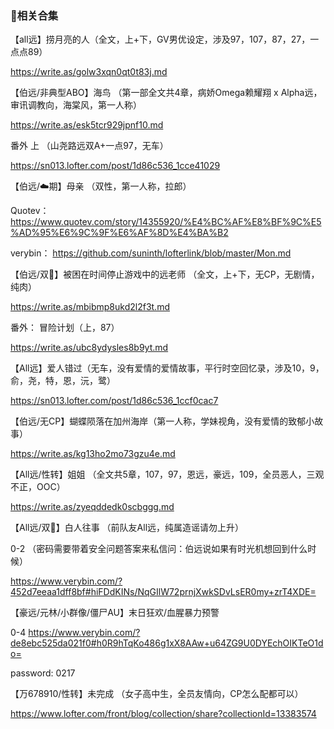 ### 🦋相关合集


【all远】捞月亮的人（全文，上+下，GV男优设定，涉及97，107，87，27，一点点89）

https://write.as/golw3xqn0qt0t83j.md



【伯远/非典型ABO】海鸟 （第一部全文共4章，病娇Omega赖耀翔 x Alpha远，审讯调教向，海棠风，第一人称）

https://write.as/esk5tcr929jpnf10.md

番外 上 （山尧路远双A+一点97，无车）

https://sn013.lofter.com/post/1d86c536_1cce41029



【伯远/☁️期】母亲 （双性，第一人称，拉郎）

Quotev：https://www.quotev.com/story/14355920/%E4%BC%AF%E8%BF%9C%E5%AD%95%E6%9C%9F%E6%AF%8D%E4%BA%B2

verybin： https://github.com/suninth/lofterlink/blob/master/Mon.md



【伯远/双🌟】被困在时间停止游戏中的远老师 （全文，上+下，无CP，无剧情，纯肉）

https://write.as/mbibmp8ukd2l2f3t.md

番外： 冒险计划（上，87）

https://write.as/ubc8ydysles8b9yt.md



【All远】爱人错过（无车，没有爱情的爱情故事，平行时空回忆录，涉及10，9，俞，尧，特，恩，沅，鹭）

https://sn013.lofter.com/post/1d86c536_1ccf0cac7



【伯远/无CP】蝴蝶陨落在加州海岸（第一人称，学妹视角，没有爱情的致郁小故事）

https://write.as/kg13ho2mo73gzu4e.md



【All远/性转】姐姐 （全文共5章，107，97，恩远，豪远，109，全员恶人，三观不正，OOC）

https://write.as/zyeqddedk0scbggg.md



【All远/双🌟】白人往事 （前队友All远，纯属造谣请勿上升）

0-2 （密码需要带着安全问题答案来私信问：伯远说如果有时光机想回到什么时候）

https://www.verybin.com/?452d7eeaa1dff8bf#hiFDdKINs/NqGIlW72prnjXwkSDvLsER0my+zrT4XDE=



【豪远/元林/小群像/僵尸AU】末日狂欢/血腥暴力预警

0-4 https://www.verybin.com/?de8ebc525da021f0#h0R9hTqKo486g1xX8AAw+u64ZG9U0DYEchOIKTeO1do=

password: 0217



【万678910/性转】未完成 （女子高中生，全员友情向，CP怎么配都可以）

https://www.lofter.com/front/blog/collection/share?collectionId=13383574




